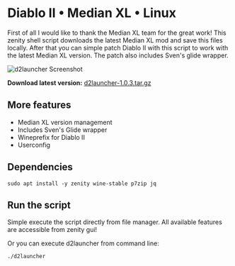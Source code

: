 # Diablo II • Median XL • Linux
First of all I would like to thank the Median XL team for the great work! This zenity shell script downloads the latest Median XL mod and save this files locally. After that you can simple patch Diablo II with this script to work with the latest Median XL version. The patch also includes Sven's glide wrapper.

![d2launcher Screenshot](https://raw.githubusercontent.com/murkl/d2launcher/master/data/screenshot.png)

**Download latest version:** [d2launcher-1.0.3.tar.gz](https://github.com/murkl/d2launcher/releases/download/1.0.3/d2launcher-1.0.3.tar.gz)

## More features
* Median XL version management
* Includes Sven's Glide wrapper
* Wineprefix for Diablo II
* Userconfig

## Dependencies
```
sudo apt install -y zenity wine-stable p7zip jq
```

## Run the script
Simple execute the script directly from file manager. All available features are accessible from zenity gui!

Or you can execute d2launcher from command line:
```
./d2launcher
```
